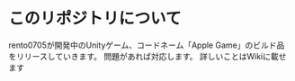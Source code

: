 # このリポジトリについて
rento0705が開発中のUnityゲーム、コードネーム「Apple Game」のビルド品をリリースしていきます。
問題があれば対応します。
詳しいことはWikiに載せます
